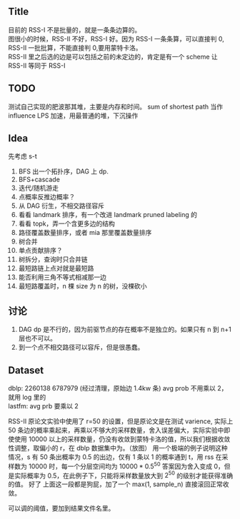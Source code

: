 ## Title
目前的 RSS-I 不是批量的，就是一条条边算的。  
图很小的时候，RSS-II 不好，RSS-I 好。因为 RSS-I 一条条算，可以直接判 0, RSS-II 一批批算，不能直接判 0,要用蒙特卡洛。  
RSS-II 里之后选的边是可以包括之前的未定边的，肯定是有一个 scheme 让 RSS-II 等同于 RSS-I  

## TODO
测试自己实现的肥波那其堆，主要是内存和时间。
sum of shortest path 当作 influence
LPS 加速，用最普通的堆，下沉操作

## Idea
先考虑 s-t
1. BFS 出一个拓扑序，DAG 上 dp.
2. BFS+cascade
3. 迭代/随机游走
4. 点概率反推边概率？
5. 从 DAG 衍生，不相交路径容斥
6. 看看 landmark 排序，有一个改进 landmark pruned labeling 的
7. 看看 topk，弄一个含更多边的结构
8. 路径覆盖数量排序，或者 mia 那里覆盖数量排序
9. 树合并
10. 单点贡献排序？
11. 树拆分，查询时只合并链
12. 最短路链上点对就是最短路
13. 能否利用三角不等式相减那一边
14. 最短路覆盖时，n 棵 size 为 n 的树，没棵砍小


## 讨论
1. DAG dp 是不行的，因为前驱节点的存在概率不是独立的。如果只有 n 到 n+1 层也不可以。
5. 到一个点不相交路径可以容斥，但是很愚蠢。

## Dataset
dblp: 2260138 6787979 (经过清理，原始边 1.4kw 条) avg prob 不用乘以 2，就用 log 里的  
lastfm: avg prb 要乘以 2

RSS-II 原论文实验中使用了 r=50 的设置，但是原论文是在测试 varience, 实际上 50 条边的概率乘起来，再乘以不够大的采样数量，舍入误差偏大，实际实验中即使使用 10000 以上的采样数量，仍没有收敛到蒙特卡洛的值，所以我们根据收敛性调整，取偏小的 r，在 dblp 数据集中为。（放图）
用一个极端的例子说明这种情况，s 有 50 条出概率为 0.5 的出边，仅有 1 条以 1 的概率通到 t，用 rss 在采样数为 10000 时，每一个分层空间均为 $10000*0.5^50$ 答案因为舍入变成 0，但是实际概率为 0.5，在此例子下，只能将采样数量放大到 $2^50$ 的级别才能获得准确的值。
好了 上面这一段都是狗屁，加了一个 max(1, sample_n) 直接滚回正常收敛。

可以调的阈值，要加到结果文件名里。